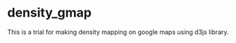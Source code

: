 density_gmap
============

This is a trial for making density mapping on google maps using d3js library.
